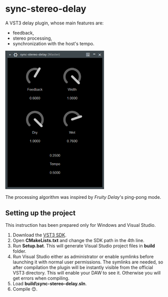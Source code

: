 # sync-stereo-delay

A VST3 delay plugin, whose main features are:
* feedback,
* stereo processing,
* synchronization with the host's tempo.

<img src="https://raw.githubusercontent.com/marekbobrowski/sync-stereo-delay/master/doc/gui.png" width="310">

The processing algorithm was inspired by *Fruity Delay*'s ping-pong mode.

## Setting up the project
This instruction has been prepared only for Windows and Visual Studio.
1. Download the [VST3 SDK](https://new.steinberg.net/developers/).
2. Open **CMakeLists.txt** and change the SDK path in the 4th line.
3. Run **Setup.bat**. This will generate Visual Studio project files in **build** folder.
4. Run Visual Studio either as administrator or enable symlinks before launching it with normal user permissions. The symlinks are needed, so after compilation the plugin will be instantly visible from the official VST3 directory. This will enable your DAW to see it. Otherwise you will get errors when compiling.
5. Load **build\sync-stereo-delay.sln**.
6. Compile 😊.



